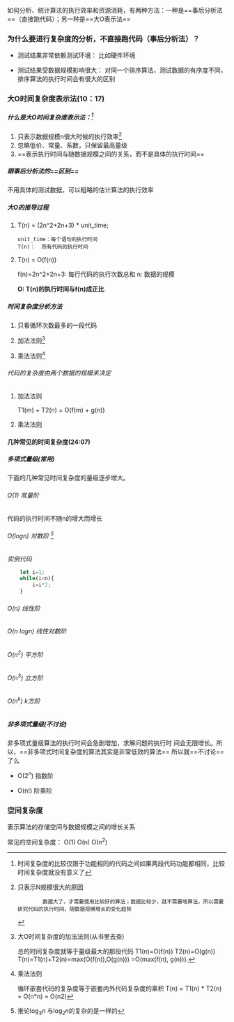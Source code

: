 如何分析、统计算法的执行效率和资源消耗，有两种方法：一种是==事后分析法==（直接跑代码）；另一种是==大O表示法==


### 为什么要进行复杂度的分析，不直接跑代码（事后分析法）？

- 测试结果非常依赖测试环境： 比如硬件环境


- 测试结果受数据规模影响很大： 对同一个排序算法，测试数据的有序度不同，排序算法的执行时间会有很大的区别
    



### 大O时间复杂度表示法(10：17)

##### 什么是大O时间复杂度表示法：[^5]
	
[^5]: 时间复杂度的比较仅限于功能相同的代码之间如果两段代码功能都相同，比较时间复杂度就没有意义了

1. 只表示数据规模n很大时候的执行效率[^3]
2. 忽略低价、常量、系数，只保留最高量级
3. ==表示执行时间与随数据规模之间的关系，而不是具体的执行时间==

[^3]: 只表示N规模很大的原因
				
				数据大了，才需要使用比较好的算法；数据比较少，就不需要啥算法，所以需要研究代码的执行时间，随数据规模增长的变化趋势


##### 跟事后分析法的==区别==

不用具体的测试数据，可以粗略的估计算法的执行效率

##### 大O的推导过程

1. T(n) = (2n^2+2n+3) * unit_time;

       unit_time：每个语句的执行时间 
       T(n)：  所有代码的执行时间


2. T(n) = O(f(n))

    f(n)=2n^2+2n+3:  每行代码的执行次数总和
    n: 数据的规模
	
    **O: T(n)的执行时间与f(n)成正比**
    

##### 时间复杂度分析方法

1. 只看循环次数最多的一段代码 

2. 加法法则[^1]

	 [^1]: 大O时间复杂度的加法法则(从书里去查)

		总的时间复杂度就等于量级最大的那段代码
		T1(n)=O(f(n))
		T2(n)=O(g(n))
		T(n)=T1(n)+T2(n)=max(O(f(n)),O(g(n))) =O(max(f(n), g(n))).

3. 乘法法则[^2]

	[^2]: 乘法法则
					 
		循环嵌套代码的复杂度等于嵌套内外代码复杂度的乘积
		T(n) = T1(n) * T2(n) = O(n*n) = O(n2)

###### 代码的复杂度由两个数据的规模来决定

1. 加法法则

	T1(m) + T2(n) = O(f(m) + g(n))	

2. 乘法法则


#### 几种常见的时间复杂度(24:07)

##### 多项式量级(常用)

下面的几种常见时间复杂度的量级逐步增大。

###### O(1) 常量阶

代码的执行时间不随n的增大而增长

###### O($log n$) 对数阶 [^4]
  
  [^4]:   推论$\log_3 n$ 与$\log_2 n$的复杂的是一样的
  
*实例代码*

```javascript
	let i=1;
	while(i<n){
		i=i*2;
	}

```

###### O(n) 线性阶
###### O(n $log n$)   线性对数阶
###### O($n^2$)   平方阶
###### O($n^3$)  立方阶
###### O($n^k$)   k方阶

##### 非多项式量级(不讨论)

非多项式量级算法的执行时间会急剧增加，求解问题的执行时
间会无限增长。所以，==非多项式时间复杂度的算法其实是非常低效的算法==
所以就==不讨论==了么


- O($2^n$) 指数阶

- O(n!) 阶乘阶


### 空间复杂度

表示算法的存储空间与数据规模之间的增长关系

常见的空间复杂度： O(1) O(n) O($n^2$)





